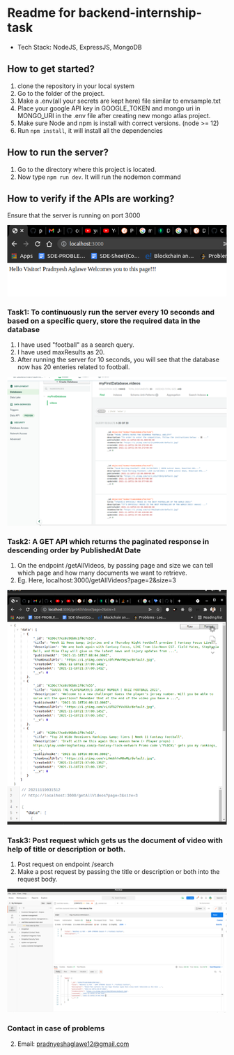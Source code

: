 # Readme for backend-internship-task

- Tech Stack: NodeJS, ExpressJS, MongoDB

## How to get started?

1. clone the repository in your local system
2. Go to the folder of the project.
3. Make a .env(all your secrets are kept here) file similar to envsample.txt
4. Place your google API key in GOOGLE_TOKEN and mongo uri in MONGO_URI in the .env file after creating new mongo atlas project.
5. Make sure Node and npm is install with correct versions. (node >= 12)
6. Run `npm install`, it will install all the dependencies

## How to run the server?

1. Go to the directory where this project is located.
2. Now type `npm run dev`. It will run the nodemon command

## How to verify if the APIs are working?

Ensure that the server is running on port 3000

![Localhost 3000](screenshots/localhost3000.png "Localhost 3000")

### Task1: To continuously run the server every 10 seconds and based on a specific query, store the required data in the database

1. I have used "football" as a search query.
2. I have used maxResults as 20.
3. After running the server for 10 seconds, you will see that the database now has 20 enteries related to football.

![Database filled](screenshots/enteringDataInDatabase.png "Database filled")

### Task2: A GET API which returns the paginated response in descending order by PublishedAt Date

1. On the endpoint /getAllVideos, by passing page and size we can tell which page and how many documents we want to retrieve.
2. Eg. Here, localhost:3000/getAllVideos?page=2&size=3

![Pagination](screenshots/pagination.png "Pagination")

### Task3: Post request which gets us the document of video with help of title or description or both.

1. Post request on endpoint /search
2. Make a post request by passing the title or description or both into the request body.

![FindByTitle](screenshots/FindByTitle.png "FindByTitle")

### Contact in case of problems

2. Email: pradnyeshaglawe12@gmail.com
